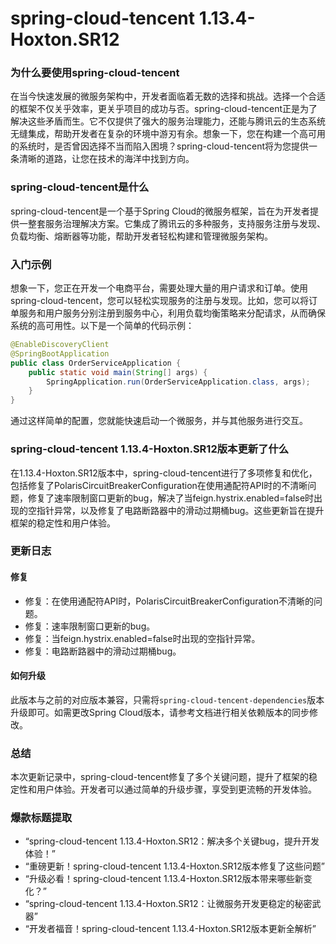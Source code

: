 # spring-cloud-tencent 1.13.4-Hoxton.SR12
### 为什么要使用spring-cloud-tencent

在当今快速发展的微服务架构中，开发者面临着无数的选择和挑战。选择一个合适的框架不仅关乎效率，更关乎项目的成功与否。spring-cloud-tencent正是为了解决这些矛盾而生。它不仅提供了强大的服务治理能力，还能与腾讯云的生态系统无缝集成，帮助开发者在复杂的环境中游刃有余。想象一下，您在构建一个高可用的系统时，是否曾因选择不当而陷入困境？spring-cloud-tencent将为您提供一条清晰的道路，让您在技术的海洋中找到方向。

### spring-cloud-tencent是什么

spring-cloud-tencent是一个基于Spring Cloud的微服务框架，旨在为开发者提供一整套服务治理解决方案。它集成了腾讯云的多种服务，支持服务注册与发现、负载均衡、熔断器等功能，帮助开发者轻松构建和管理微服务架构。

### 入门示例

想象一下，您正在开发一个电商平台，需要处理大量的用户请求和订单。使用spring-cloud-tencent，您可以轻松实现服务的注册与发现。比如，您可以将订单服务和用户服务分别注册到服务中心，利用负载均衡策略来分配请求，从而确保系统的高可用性。以下是一个简单的代码示例：

```java
@EnableDiscoveryClient
@SpringBootApplication
public class OrderServiceApplication {
    public static void main(String[] args) {
        SpringApplication.run(OrderServiceApplication.class, args);
    }
}
```

通过这样简单的配置，您就能快速启动一个微服务，并与其他服务进行交互。

### spring-cloud-tencent 1.13.4-Hoxton.SR12版本更新了什么

在1.13.4-Hoxton.SR12版本中，spring-cloud-tencent进行了多项修复和优化，包括修复了PolarisCircuitBreakerConfiguration在使用通配符API时的不清晰问题，修复了速率限制窗口更新的bug，解决了当feign.hystrix.enabled=false时出现的空指针异常，以及修复了电路断路器中的滑动过期桶bug。这些更新旨在提升框架的稳定性和用户体验。

### 更新日志

#### 修复
- 修复：在使用通配符API时，PolarisCircuitBreakerConfiguration不清晰的问题。
- 修复：速率限制窗口更新的bug。
- 修复：当feign.hystrix.enabled=false时出现的空指针异常。
- 修复：电路断路器中的滑动过期桶bug。

#### 如何升级
此版本与之前的对应版本兼容，只需将`spring-cloud-tencent-dependencies`版本升级即可。如需更改Spring Cloud版本，请参考文档进行相关依赖版本的同步修改。

### 总结

本次更新记录中，spring-cloud-tencent修复了多个关键问题，提升了框架的稳定性和用户体验。开发者可以通过简单的升级步骤，享受到更流畅的开发体验。

### 爆款标题提取

- “spring-cloud-tencent 1.13.4-Hoxton.SR12：解决多个关键bug，提升开发体验！”
- “重磅更新！spring-cloud-tencent 1.13.4-Hoxton.SR12版本修复了这些问题”
- “升级必看！spring-cloud-tencent 1.13.4-Hoxton.SR12版本带来哪些新变化？”
- “spring-cloud-tencent 1.13.4-Hoxton.SR12：让微服务开发更稳定的秘密武器”
- “开发者福音！spring-cloud-tencent 1.13.4-Hoxton.SR12版本更新全解析”
